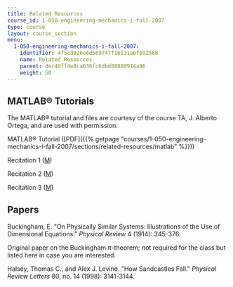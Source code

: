 ```yaml
---
title: Related Resources
course_id: 1-050-engineering-mechanics-i-fall-2007
type: course
layout: course_section
menu:
  1-050-engineering-mechanics-i-fall-2007:
    identifier: 4f5c3926e4d569747f16131a6f692568
    name: Related Resources
    parent: dec40ff4e8ca636fc6dbd88880914a96
    weight: 50
---
```


MATLAB® Tutorials
-----------------

The MATLAB® tutorial and files are courtesy of the course TA, J. Alberto Ortega, and are used with permission.

MATLAB® Tutorial ([PDF]({{% getpage "courses/1-050-engineering-mechanics-i-fall-2007/sections/related-resources/matlab" %}}))

Recitation 1 ([M](/courses/civil-and-environmental-engineering/1-050-engineering-mechanics-i-fall-2007/related-resources/MATLABrecitation.m))

Recitation 2 ([M](/courses/civil-and-environmental-engineering/1-050-engineering-mechanics-i-fall-2007/related-resources/MATLAB_rec2.m))

Recitation 3 ([M](/courses/civil-and-environmental-engineering/1-050-engineering-mechanics-i-fall-2007/related-resources/MATLAB_rec3.m))

Papers
------

Buckingham, E. "On Physically Similar Systems: Illustrations of the Use of Dimensional Equations." _Physical Review_ 4 (1914): 345-376.

Original paper on the Buckingham π-theorem; not required for the class but listed here in case you are interested.

Halsey, Thomas C., and Alex J. Levine. "How Sandcastles Fall." _Physical Review Letters_ 80, no. 14 (1998): 3141-3144.